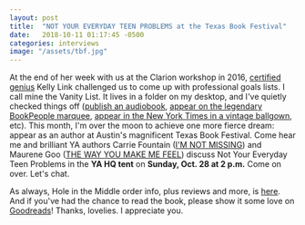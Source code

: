 ```yaml
---
layout: post
title:  "NOT YOUR EVERYDAY TEEN PROBLEMS at the Texas Book Festival"
date:   2018-10-11 01:17:45 -0500
categories: interviews
image: "/assets/tbf.jpg"
---
```

At the end of her week with us at the Clarion workshop in 2016, [certified genius][macarthur] Kelly Link challenged us to come up with professional goals lists. I call mine the Vanity List. It lives in a folder on my desktop, and I've quietly checked things off ([publish an audiobook][audiobook], [appear on the legendary BookPeople marquee][marquee], [appear in the New York Times in a vintage ballgown][nyt], etc). This month, I'm over the moon to achieve one more fierce dream: appear as an author at Austin's magnificent Texas Book Festival. Come hear me and brilliant YA authors Carrie Fountain ([I'M NOT MISSING][carriefountain]) and Maurene Goo ([THE WAY YOU MAKE ME FEEL][maurenegoo]) discuss Not Your Everyday Teen Problems in the **YA HQ tent** on **Sunday, Oct. 28 at 2 p.m.** Come on over. Let's chat.

As always, Hole in the Middle order info, plus reviews and more, is [here][sohohitm]. And if you've had the chance to read the book, please show it some love on [Goodreads][holegoodreads]! Thanks, lovelies. I appreciate you.


[sohohitm]: https://sohopress.com/books/hole-in-the-middle/
[holegoodreads]: https://www.goodreads.com/book/show/32827157-hole-in-the-middle
[macarthur]: https://www.macfound.org/fellows/1017/
[audiobook]: https://www.amazon.com/Hole-in-the-Middle/dp/B07GSDGPX3
[marquee]: http://kendrafortmeyer.com/interviews/2018/09/05/booklaunch.html
[nyt]: http://kendrafortmeyer.com/interviews/2018/06/04/spring2018.html
[carriefountain]: https://www.amazon.com/Im-Not-Missing-Carrie-Fountain/dp/1250132517
[maurenegoo]: https://www.amazon.com/Way-You-Make-Me-Feel/dp/0374304084